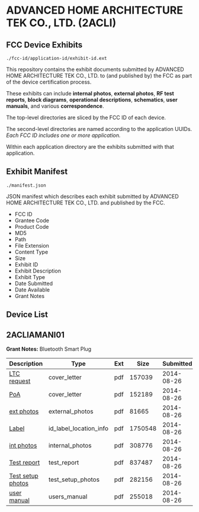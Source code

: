 # ADVANCED HOME ARCHITECTURE TEK CO., LTD. (2ACLI)
## FCC Device Exhibits

```
./fcc-id/application-id/exhibit-id.ext
```

This repository contains the exhibit documents submitted by ADVANCED HOME ARCHITECTURE TEK CO., LTD. to (and published by) the FCC as part of the device certification process.

These exhibits can include **internal photos**, **external photos**, **RF test reports**, **block diagrams**, **operational descriptions**, **schematics**, **user manuals**, and various **correspondence**.

The top-level directories are sliced by the FCC ID of each device.

The second-level directories are named according to the application UUIDs. *Each FCC ID includes one or more application.*

Within each application directory are the exhibits submitted with that application. 

## Exhibit Manifest

```
./manifest.json
```

JSON manifest which describes each exhibit submitted by ADVANCED HOME ARCHITECTURE TEK CO., LTD. and published by the FCC.

- FCC ID
- Grantee Code
- Product Code
- MD5
- Path
- File Extension
- Content Type
- Size
- Exhibit ID
- Exhibit Description
- Exhibit Type
- Date Submitted
- Date Available
- Grant Notes

## Device List
## 2ACLIAMANI01
**Grant Notes:** Bluetooth Smart Plug

| Description | Type | Ext | Size | Submitted | Available |
| ----------- | ---- | --- | ---- | --------- | --------- |
| [LTC request](2ACLIAMANI01/6b3c2ed1f9d30766242a86c19d11c474/2369172.pdf) | cover_letter | pdf | 157039 | 2014-08-26 | 2014-08-26 |
| [PoA](2ACLIAMANI01/6b3c2ed1f9d30766242a86c19d11c474/2369174.pdf) | cover_letter | pdf | 152189 | 2014-08-26 | 2014-08-26 |
| [ext photos](2ACLIAMANI01/6b3c2ed1f9d30766242a86c19d11c474/2369168.pdf) | external_photos | pdf | 81665 | 2014-08-26 | 2014-11-24 |
| [Label](2ACLIAMANI01/6b3c2ed1f9d30766242a86c19d11c474/2369173.pdf) | id_label_location_info | pdf | 1750548 | 2014-08-26 | 2014-08-26 |
| [int photos](2ACLIAMANI01/6b3c2ed1f9d30766242a86c19d11c474/2369169.pdf) | internal_photos | pdf | 308776 | 2014-08-26 | 2014-11-24 |
| [Test report](2ACLIAMANI01/6b3c2ed1f9d30766242a86c19d11c474/2369175.pdf) | test_report | pdf | 837487 | 2014-08-26 | 2014-08-26 |
| [Test setup photos](2ACLIAMANI01/6b3c2ed1f9d30766242a86c19d11c474/2369170.pdf) | test_setup_photos | pdf | 282156 | 2014-08-26 | 2014-11-24 |
| [user manual](2ACLIAMANI01/6b3c2ed1f9d30766242a86c19d11c474/2369171.pdf) | users_manual | pdf | 255018 | 2014-08-26 | 2014-11-24 |
